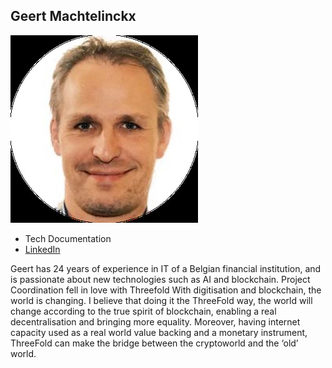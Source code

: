 ## Geert Machtelinckx

![geert_machtelinckx](img/geert_machtelinckx.jpg)

- Tech Documentation
- [LinkedIn](https://www.linkedin.com/in/geert-machtelinckx-a72453b/)

Geert has 24 years of experience in IT of a Belgian financial institution, and is passionate about new technologies such as AI and blockchain. Project Coordination fell in love with Threefold With digitisation and blockchain, the world is changing. I believe that doing it the ThreeFold way, the world will change according to the true spirit of blockchain, enabling a real decentralisation and bringing more equality. Moreover, having internet capacity used as a real world value backing and a monetary instrument, ThreeFold can make the bridge between the cryptoworld and the ‘old’ world.
